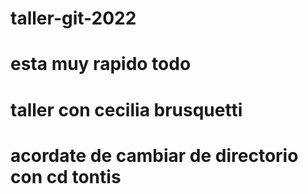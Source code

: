 # taller-git-2022
# esta muy rapido todo
# taller con cecilia brusquetti
# acordate de cambiar de directorio con cd tontis
